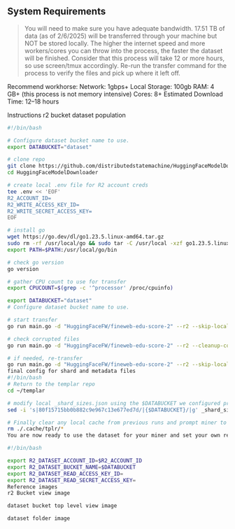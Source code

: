 ## System Requirements
> You will need to make sure you have adequate bandwidth. 17.51 TB of data (as of 2/6/2025) will be transferred through your machine but NOT be stored locally. The higher the internet speed and more workers/cores you can throw into the process, the faster the dataset will be finished. Consider that this process will take 12 or more hours, so use screen/tmux accordingly. Re-run the transfer command for the process to verify the files and pick up where it left off.

Recommend workhorse:
Network: 1gbps+
Local Storage: 100gb
RAM: 4 GB+ (this process is not memory intensive)
Cores: 8+
Estimated Download Time: 12–18 hours

Instructions
r2 bucket dataset population

```bash
#!/bin/bash

# Configure dataset bucket name to use.
export DATABUCKET="dataset"

# clone repo
git clone https://github.com/distributedstatemachine/HuggingFaceModelDownloader
cd HuggingFaceModelDownloader

# create local .env file for R2 account creds
tee .env << 'EOF'
R2_ACCOUNT_ID=
R2_WRITE_ACCESS_KEY_ID=
R2_WRITE_SECRET_ACCESS_KEY=
EOF

# install go
wget https://go.dev/dl/go1.23.5.linux-amd64.tar.gz
sudo rm -rf /usr/local/go && sudo tar -C /usr/local -xzf go1.23.5.linux-amd64.tar.gz
export PATH=$PATH:/usr/local/go/bin

# check go version
go version

# gather CPU count to use for transfer
export CPUCOUNT=$(grep -c '^processor' /proc/cpuinfo)

export DATABUCKET="dataset"
# Configure dataset bucket name to use.

# start transfer
go run main.go -d "HuggingFaceFW/fineweb-edu-score-2" --r2 --skip-local -c $CPUCOUNT  --branch v1.2.0 --r2-bucket $DATABUCKET

# check corrupted files
go run main.go -d "HuggingFaceFW/fineweb-edu-score-2" --r2 --cleanup-corrupted --branch v1.2.0 --r2-bucket $DATABUCKET

# if needed, re-transfer
go run main.go -d "HuggingFaceFW/fineweb-edu-score-2" --r2 --skip-local -c $CPUCOUNT --r2-bucket $DATABUCKET
final config for shard and metadata files
#!/bin/bash
# Return to the templar repo
cd ~/templar

# modify local _shard_sizes.json using the $DATABUCKET we configured previously
sed -i 's|80f15715bb0b882c9e967c13e677ed7d/|{$DATABUCKET}/|g' _shard_sizes.json

# Finally clear any local cache from previous runs and prompt miner to request new data from the r2 dataset bucket on next run
rm ./.cache/tplr/*
You are now ready to use the dataset for your miner and set your own read only API keys for accessing the dataset bucket

#!/bin/bash

export R2_DATASET_ACCOUNT_ID=$R2_ACCOUNT_ID
export R2_DATASET_BUCKET_NAME=$DATABUCKET
export R2_DATASET_READ_ACCESS_KEY_ID=
export R2_DATASET_READ_SECRET_ACCESS_KEY=
Reference images
r2 Bucket view image

dataset bucket top level view image

dataset folder image
```
